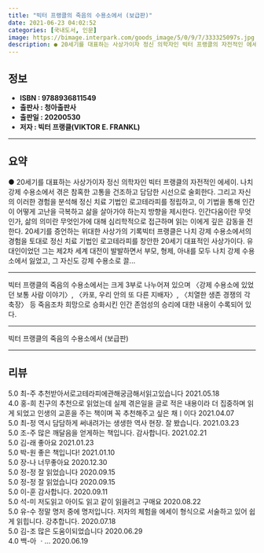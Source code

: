 ```yaml
---
title: "빅터 프랭클의 죽음의 수용소에서 (보급판)"
date: 2021-06-23 04:02:52
categories: [국내도서, 인문]
image: https://bimage.interpark.com/goods_image/5/0/9/7/333325097s.jpg
description: ● 20세기를 대표하는 사상가이자 정신 의학자인 빅터 프랭클의 자전적인 에세이. 나치 강제 수용소에서 겪은 참혹한 고통을 건조하고 담담한 시선으로 술회한다. 그리고 자신의 이러한 경험을 분석해 정신 치료 기법인 로고테라피를 정립하고, 이 기법을 통해 인간이 어떻게 고난을 극복하고 삶을
---
```


## **정보**

- **ISBN : 9788936811549**
- **출판사 : 청아출판사**
- **출판일 : 20200530**
- **저자 : 빅터 프랭클(VIKTOR E. FRANKL)**

------



## **요약**

●  20세기를 대표하는 사상가이자 정신 의학자인 빅터 프랭클의 자전적인 에세이. 나치 강제 수용소에서 겪은 참혹한 고통을 건조하고 담담한 시선으로 술회한다. 그리고 자신의 이러한 경험을 분석해 정신 치료 기법인 로고테라피를 정립하고, 이 기법을 통해 인간이 어떻게 고난을 극복하고 삶을 살아가야 하는지 방향을 제시한다. 인간다움이란 무엇인가, 삶의 의미란 무엇인가에 대해 심리학적으로 접근하며 읽는 이에게 깊은 감동을 전한다. 20세기를 증언하는 위대한 사상가의 기록빅터 프랭클은 나치 강제 수용소에서의 경험을 토대로 정신 치료 기법인 로고테라피를 창안한 20세기 대표적인 사상가이다. 유대인이었던 그는 제2차 세계 대전이 발발하면서 부모, 형제, 아내를 모두 나치 강제 수용소에서 잃었고, 그 자신도 강제 수용소로 끌...

------

빅터 프랭클의 죽음의 수용소에서는 크게 3부로 나누어져 있으며 〈강제 수용소에 있었던 보통 사람 이야기〉, 〈카포, 우리 안의 또 다른 지배자〉, 〈치열한 생존 경쟁의 각축장〉 등 죽음조차 희망으로 승화시킨 인간 존엄성의 승리에 대한 내용이 수록되어 있다.

------


빅터 프랭클의 죽음의 수용소에서 (보급판) 

------


## **리뷰** 

5.0 최-주 추천받아서로고테라피에관해궁금해서읽고있습니다 2021.05.18 <br/>4.0 홍-희 친구의 추천으로 읽었는데 실제 겪은일을 글로 적은 내용이라 더 집중하며 읽게 되었고 인생의 교훈을 주는 책이며 꼭 추천해주고 싶은 채ㅣ이다 2021.04.07 <br/>5.0 최-정 역시 담담하게 써내려가는 생생한 역사 현장. 잘 봤습니다. 2021.03.23 <br/>5.0 조-주 많은 깨달음을 얻게하는 책입니다. 감사합니다. 2021.02.21 <br/>5.0 김-래 좋아요 2021.01.23 <br/>5.0 박-원 좋은 책입니다! 2021.01.10 <br/>5.0 장-나 너무좋아요  2020.12.30 <br/>5.0 정-정 잘 읽었습니다 2020.09.15 <br/>5.0 정-정 잘 읽었습니다 2020.09.15 <br/>5.0 이-훈 감사합니다. 2020.09.11 <br/>5.0 석-미 저도읽고 아이도 읽고 같이 읽을려고 구매요 2020.08.22 <br/>5.0 유-수 정말 명저 중에 명저입니다. 저자의 체험을 에세이 형식으로 서술하고 있어 쉽게 읽힙니다. 강추합니다. 2020.07.18 <br/>5.0 김-조 많은 도움이되었습니다 2020.06.29 <br/>4.0 백-아 ㆍ... 2020.06.19 <br/>